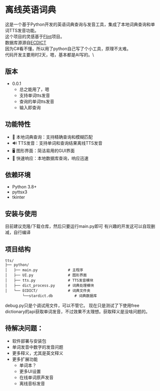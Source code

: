 # 离线英语词典

这是一个基于Python开发的英语词典查询与发音工具，集成了本地词典查询和单词TTS发音功能。\
这个项目的灵感基于[Flint](https://github.com/sh0ckj0ckey/Flint)项目。\
数据库源源自[ECDICT](https://github.com/skywind3000/ECDICT)\
因为C#看不懂，所以用了python自己写了个小工具，原理不太难。\
代码开发主要用时2天，嗯，基本都是AI写的。\

## 版本
- 0.0.1 
  - 总之能用了，嗯
  - 支持单词tts发音
  - 查询的单词tts发音
  - 输入即查询

## 功能特性

- 📖 本地词典查询：支持精确查询和模糊匹配
- 🔊 TTS发音：支持单词和查询结果离线TTS发音
- 🖥️ 图形界面：简洁易用的GUI界面
- 🚀 快速响应：本地数据库查询，响应迅速

## 依赖环境

- Python 3.8+
- pyttsx3
- tkinter

## 安装与使用

目前建议克隆/下载仓库，然后只要运行main.py即可
有兴趣的开发这可以自现删减，自行编译

## 项目结构

    tts/
    ├── python/
    │   ├── main.py              # 主程序
    │   ├── UI.py                # 图形界面
    │   ├── tts.py               # TTS发音模块
    │   ├── dict_process.py      # 词典处理模块
    │   └── ECDICT/              # 词典文件夹
            └──stardict.db          # 词典数据库

debug.py只是个调试用文件，可以不管它。
现在只是测试了下使用free dictionary的api获取单词发音，不过效果不太理想。获取释义是没啥问题的。

## 待解决问题：
- 软件部署与安装包
- 单词发音中数字的发音问题
- 更多释义，尤其是英文释义
- 更多扩展功能
  - 单词本？
  - 更多UI设置
  - 在线单词原声发音
  - 离线音标发音
